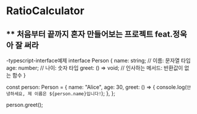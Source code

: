 # RatioCalculator
** 처음부터 끝까지 혼자 만들어보는 프로젝트 feat.정욱아 잘 써라
---

-typescript-interface예제
interface Person {
  name: string; // 이름: 문자열 타입
  age: number;  // 나이: 숫자 타입
  greet: () => void; // 인사하는 메서드: 반환값이 없는 함수
}

const person: Person = {
  name: "Alice",
  age: 30,
  greet: () => {
    console.log(`안녕하세요, 제 이름은 ${person.name}입니다!`);
  },
};

person.greet();
